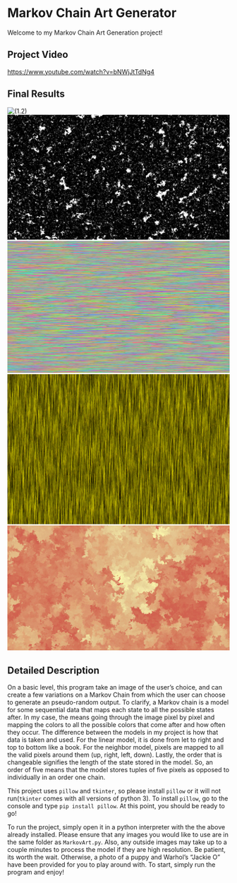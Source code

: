 # Markov Chain Art Generator

Welcome to my Markov Chain Art Generation project! 

## Project Video

https://www.youtube.com/watch?v=bNWjJtTdNg4

## Final Results

![](./final_1.jpg "(1.2)")
![](./final_2.png "(2.2)")
![](./final_3.png "(3.2)")
![](./final_4.png "(4.2)")
![](./final_5.png "(5.2)")

## Detailed Description

On a basic level, this program take an image of the user’s choice, and can create a few variations on a Markov Chain from which the user can choose to generate an pseudo-random output. To clarify, a Markov chain is a model for some sequential data that maps each state to all the possible states after. In my case, the means going through the image pixel by pixel and mapping the colors to all the possible colors that come after and how often they occur. The difference between the models in my project is how that data is taken and used. For the linear model, it is done from let to right and top to bottom like a book. For the neighbor model, pixels are mapped to all the valid pixels around them (up, right, left, down). Lastly, the order that is changeable signifies the length of the state stored in the model. So, an order of five means that the model stores tuples of five pixels as opposed to individually in an order one chain. 


This project uses `pillow` and `tkinter`, so please install `pillow` or it will not run(`tkinter` comes with all versions of python 3). To install `pillow`, go to the console and type `pip install pillow`. At this point, you should be ready to go!

To run the project, simply open it in a python interpreter with the the above already installed. Please ensure that any images you would like to use are in the same folder as `MarkovArt.py`. Also, any outside images may take up to a couple minutes to process the model if they are high resolution. Be patient, its worth the wait. Otherwise, a photo of a puppy and Warhol’s “Jackie O” have been provided for you to play around with. To start, simply run the program and enjoy!
